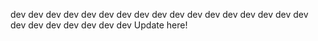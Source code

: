 dev dev  dev dev  dev dev  dev dev  dev dev  dev dev  dev dev  dev dev  dev dev  dev dev  dev dev  dev dev
Update here!
